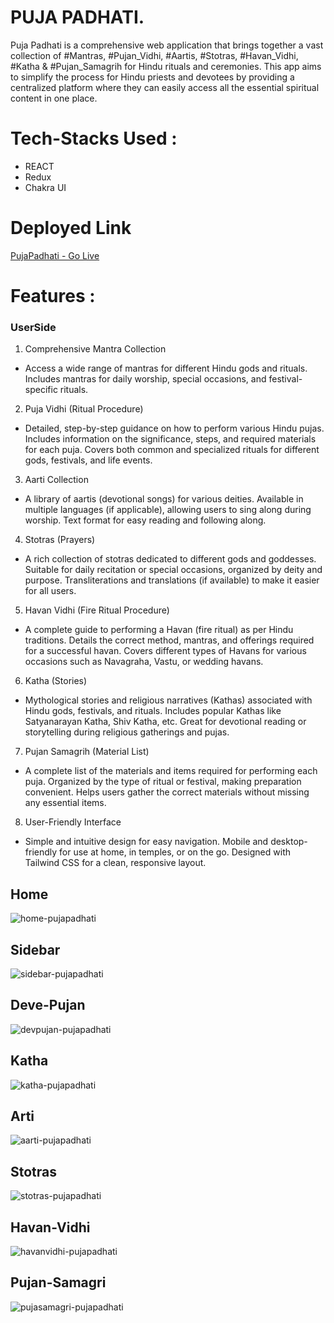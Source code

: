 # PUJA PADHATI.
Puja Padhati is a comprehensive web application that brings together a vast collection of #Mantras, #Pujan_Vidhi, #Aartis, #Stotras, #Havan_Vidhi, #Katha & #Pujan_Samagrih for Hindu rituals and ceremonies. This app aims to simplify the process for Hindu priests and devotees by providing a centralized platform where they can easily access all the essential spiritual content in one place.

# Tech-Stacks Used :
 - REACT
 - Redux
 - Chakra UI
 
 
 # Deployed Link
<a href="https://pujapadhati.com/">PujaPadhati - Go Live</a>
 
 
 # Features :
 ### UserSide
1. Comprehensive Mantra Collection
- Access a wide range of mantras for different Hindu gods and rituals.
Includes mantras for daily worship, special occasions, and festival-specific rituals.

2. Puja Vidhi (Ritual Procedure)
- Detailed, step-by-step guidance on how to perform various Hindu pujas.
Includes information on the significance, steps, and required materials for each puja.
Covers both common and specialized rituals for different gods, festivals, and life events.

3. Aarti Collection
- A library of aartis (devotional songs) for various deities.
Available in multiple languages (if applicable), allowing users to sing along during worship.
Text format for easy reading and following along.

4. Stotras (Prayers)
- A rich collection of stotras dedicated to different gods and goddesses.
Suitable for daily recitation or special occasions, organized by deity and purpose.
Transliterations and translations (if available) to make it easier for all users.

5. Havan Vidhi (Fire Ritual Procedure)
- A complete guide to performing a Havan (fire ritual) as per Hindu traditions.
Details the correct method, mantras, and offerings required for a successful havan.
Covers different types of Havans for various occasions such as Navagraha, Vastu, or wedding havans.

6. Katha (Stories)
- Mythological stories and religious narratives (Kathas) associated with Hindu gods, festivals, and rituals.
Includes popular Kathas like Satyanarayan Katha, Shiv Katha, etc.
Great for devotional reading or storytelling during religious gatherings and pujas.

7. Pujan Samagrih (Material List)
- A complete list of the materials and items required for performing each puja.
Organized by the type of ritual or festival, making preparation convenient.
Helps users gather the correct materials without missing any essential items.

8. User-Friendly Interface
- Simple and intuitive design for easy navigation.
Mobile and desktop-friendly for use at home, in temples, or on the go.
Designed with Tailwind CSS for a clean, responsive layout.

## Home
![home-pujapadhati](https://github.com/user-attachments/assets/761da93d-78bb-4488-a5f1-9ab1a4a1e6f3)

## Sidebar 
![sidebar-pujapadhati](https://github.com/user-attachments/assets/7269654e-1244-4afb-bdfe-cdf1808b8bdd)

## Deve-Pujan 
![devpujan-pujapadhati](https://github.com/user-attachments/assets/3144ae9f-d758-434a-b81e-4b44e198e761)

## Katha
![katha-pujapadhati](https://github.com/user-attachments/assets/05c60cf0-bdbc-4dac-adb3-1f76416ad166)

## Arti
![aarti-pujapadhati](https://github.com/user-attachments/assets/f496512a-91cc-4271-b376-c77d5df9dd79)

## Stotras 
![stotras-pujapadhati](https://github.com/user-attachments/assets/1c220b77-9366-449a-83b0-f20e7949811b)

## Havan-Vidhi 
![havanvidhi-pujapadhati](https://github.com/user-attachments/assets/7c88f31b-6f22-4fb8-a72f-f9f9b31cc8f1)

## Pujan-Samagri 
![pujasamagri-pujapadhati](https://github.com/user-attachments/assets/4dbfeea8-4f34-4c03-9bcd-d4f6c172a273)








